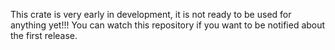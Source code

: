 This crate is very early in development, it is not ready to be used for anything yet!!!
You can watch this repository if you want to be notified about the first release.
